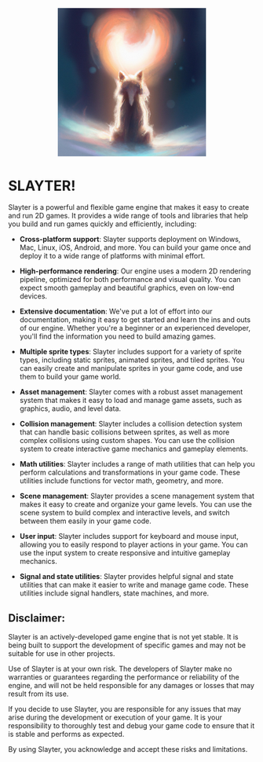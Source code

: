<div align="center">
	<img alt="Slayter" src="slayter.jpg" width="60%" height="60%" />
</div>

# SLAYTER!

Slayter is a powerful and flexible game engine that makes it easy to create and run 2D games. It provides a wide range of tools and libraries that help you build and run games quickly and efficiently, including:

- **Cross-platform support**: Slayter supports deployment on Windows, Mac, Linux, iOS, Android, and more. You can build your game once and deploy it to a wide range of platforms with minimal effort.

- **High-performance rendering**: Our engine uses a modern 2D rendering pipeline, optimized for both performance and visual quality. You can expect smooth gameplay and beautiful graphics, even on low-end devices.

- **Extensive documentation**: We've put a lot of effort into our documentation, making it easy to get started and learn the ins and outs of our engine. Whether you're a beginner or an experienced developer, you'll find the information you need to build amazing games.

- **Multiple sprite types**: Slayter includes support for a variety of sprite types, including static sprites, animated sprites, and tiled sprites. You can easily create and manipulate sprites in your game code, and use them to build your game world.

- **Asset management**: Slayter comes with a robust asset management system that makes it easy to load and manage game assets, such as graphics, audio, and level data.

- **Collision management**: Slayter includes a collision detection system that can handle basic collisions between sprites, as well as more complex collisions using custom shapes. You can use the collision system to create interactive game mechanics and gameplay elements.

- **Math utilities**: Slayter includes a range of math utilities that can help you perform calculations and transformations in your game code. These utilities include functions for vector math, geometry, and more.

- **Scene management**: Slayter provides a scene management system that makes it easy to create and organize your game levels. You can use the scene system to build complex and interactive levels, and switch between them easily in your game code.

- **User input**: Slayter includes support for keyboard and mouse input, allowing you to easily respond to player actions in your game. You can use the input system to create responsive and intuitive gameplay mechanics.

- **Signal and state utilities**: Slayter provides helpful signal and state utilities that can make it easier to write and manage game code. These utilities include signal handlers, state machines, and more.

## Disclaimer:

Slayter is an actively-developed game engine that is not yet stable. It is being built to support the development of specific games and may not be suitable for use in other projects.

Use of Slayter is at your own risk. The developers of Slayter make no warranties or guarantees regarding the performance or reliability of the engine, and will not be held responsible for any damages or losses that may result from its use.

If you decide to use Slayter, you are responsible for any issues that may arise during the development or execution of your game. It is your responsibility to thoroughly test and debug your game code to ensure that it is stable and performs as expected.

By using Slayter, you acknowledge and accept these risks and limitations.
